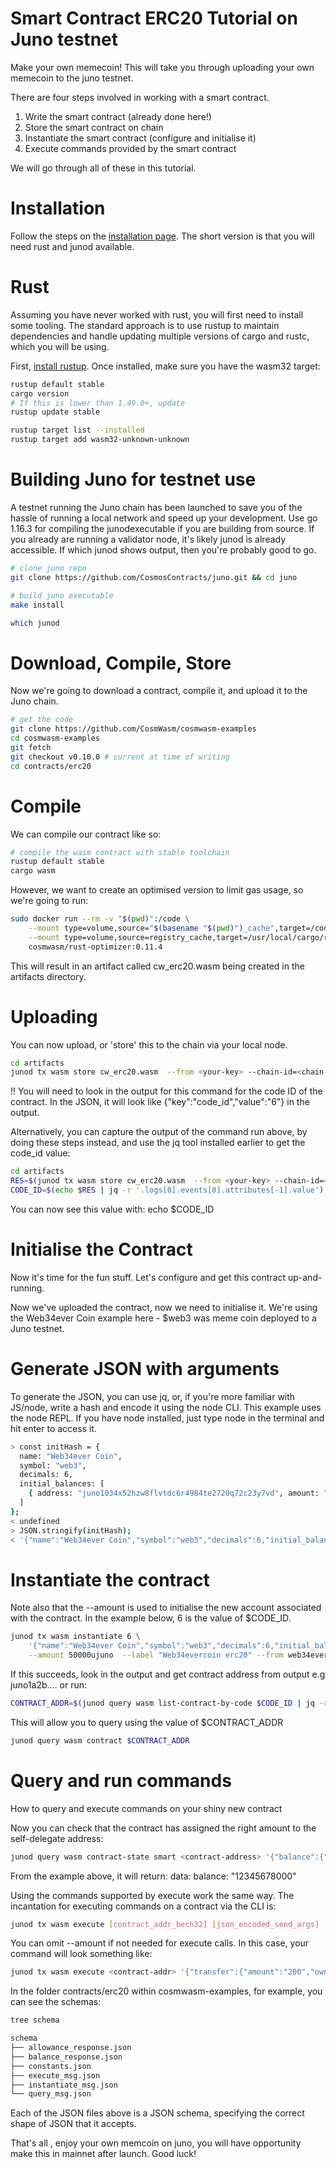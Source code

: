 # Smart Contract ERC20 Tutorial on Juno testnet
Make your own memecoin!
This will take you through uploading your own memecoin to the juno testnet.

There are four steps involved in working with a smart contract.
1. Write the smart contract (already done here!)
2. Store the smart contract on chain
3. Instantiate the smart contract (configure and initialise it)
4. Execute commands provided by the smart contract

We will go through all of these in this tutorial.

# Installation

Follow the steps on the [installation page](https://docs.junochain.com/smart-contracts/installation).
The short version is that you will need rust and junod available.

# Rust

Assuming you have never worked with rust, you will first need to install some tooling. The standard approach is to use rustup to maintain dependencies and handle updating multiple versions of cargo and rustc, which you will be using.

First, [install rustup](https://rustup.rs/). Once installed, make sure you have the wasm32 target:

```bash
rustup default stable
cargo version
# If this is lower than 1.49.0+, update
rustup update stable

rustup target list --installed
rustup target add wasm32-unknown-unknown
```
# Building Juno for testnet use
A testnet running the Juno chain has been launched to save you of the hassle of running a local network and speed up your development.
Use go 1.16.3 for compiling the junodexecutable if you are building from source. If you already are running a validator node, it's likely junod is already accessible. If which junod shows output, then you're probably good to go.

```bash
# clone juno repo
git clone https://github.com/CosmosContracts/juno.git && cd juno

# build juno executable
make install

which junod
```
# Download, Compile, Store
Now we're going to download a contract, compile it, and upload it to the Juno chain.

```bash
# get the code
git clone https://github.com/CosmWasm/cosmwasm-examples
cd cosmwasm-examples
git fetch
git checkout v0.10.0 # current at time of writing
cd contracts/erc20
```
# Compile
We can compile our contract like so:

```bash
# compile the wasm contract with stable toolchain
rustup default stable
cargo wasm
```
However, we want to create an optimised version to limit gas usage, so we're going to run:

```bash
sudo docker run --rm -v "$(pwd)":/code \
    --mount type=volume,source="$(basename "$(pwd)")_cache",target=/code/target \
    --mount type=volume,source=registry_cache,target=/usr/local/cargo/registry \
    cosmwasm/rust-optimizer:0.11.4
```
This will result in an artifact called cw_erc20.wasm being created in the artifacts directory.

# Uploading
You can now upload, or 'store' this to the chain via your local node.

```bash
cd artifacts
junod tx wasm store cw_erc20.wasm  --from <your-key> --chain-id=<chain-id> --gas auto
```
!! You will need to look in the output for this command for the code ID of the contract. 
In the JSON, it will look like {"key":"code_id","value":"6"} in the output.

Alternatively, you can capture the output of the command run above, by doing these steps instead, and use the jq tool installed earlier to get the code_id value:

```bash
cd artifacts
RES=$(junod tx wasm store cw_erc20.wasm  --from <your-key> --chain-id=<chain-id> --gas auto -y)
CODE_ID=$(echo $RES | jq -r '.logs[0].events[0].attributes[-1].value')
```

You can now see this value with:
echo $CODE_ID

# Initialise the Contract
Now it's time for the fun stuff. Let's configure and get this contract up-and-running.

Now we've uploaded the contract, now we need to initialise it.
We're using the Web34ever Coin example here - $web3 was meme coin deployed to a Juno testnet.

# Generate JSON with arguments

To generate the JSON, you can use jq, or, if you're more familiar with JS/node, write a hash and encode it using the node CLI.
This example uses the node REPL. If you have node installed, just type node in the terminal and hit enter to access it.

```bash
> const initHash = {
  name: "Web34ever Coin",
  symbol: "web3",
  decimals: 6,
  initial_balances: [
    { address: "juno1034x52hzw8flvtdc6r4984te2720q72c23y7vd", amount: "12345678000"},
  ]
};
< undefined
> JSON.stringify(initHash);
< '{"name":"Web34ever Coin","symbol":"web3","decimals":6,"initial_balances":[{"address":"juno1034x52hzw8flvtdc6r4984te2720q72c23y7vd","amount":"12345678000"}]}'
```
# Instantiate the contract
Note also that the --amount is used to initialise the new account associated with the contract.
In the example below, 6 is the value of $CODE_ID.


```bash
junod tx wasm instantiate 6 \
    '{"name":"Web34ever Coin","symbol":"web3","decimals":6,"initial_balances":[{"address":"<validator-self-delegate-address>","amount":"12345678000"}]}' \
    --amount 50000ujuno  --label "Web34evercoin erc20" --from web34ever --chain-id lucina --gas auto -y
```

If this succeeds, look in the output and get contract address from output e.g juno1a2b.... or run:

```bash
CONTRACT_ADDR=$(junod query wasm list-contract-by-code $CODE_ID | jq -r '.[0].address')
```

This will allow you to query using the value of $CONTRACT_ADDR

```bash
junod query wasm contract $CONTRACT_ADDR
```

# Query and run commands
How to query and execute commands on your shiny new contract

Now you can check that the contract has assigned the right amount to the self-delegate address:

```bash
junod query wasm contract-state smart <contract-address> '{"balance":{"address":"<validator-self-delegate-address>"}}'
```
From the example above, it will return:
data:
  balance: "12345678000"
  
  Using the commands supported by execute work the same way. The incantation for executing commands on a contract via the CLI is:
```bash
junod tx wasm execute [contract_addr_bech32] [json_encoded_send_args] --amount [coins,optional] [flags]
```
You can omit --amount if not needed for execute calls.
In this case, your command will look something like:
```bash
junod tx wasm execute <contract-addr> '{"transfer":{"amount":"200","owner":"<validator-self-delegate-address>","recipient":"<recipient-address>"}}' --from <your-key> --chain-id <chain-id>
```
In the folder contracts/erc20 within cosmwasm-examples, for example, you can see the schemas:

```bash
tree schema

schema
├── allowance_response.json
├── balance_response.json
├── constants.json
├── execute_msg.json
├── instantiate_msg.json
└── query_msg.json
```
Each of the JSON files above is a JSON schema, specifying the correct shape of JSON that it accepts.

That's all , enjoy your own memcoin on juno, you will have opportunity make this in mainnet after launch. Good luck!
